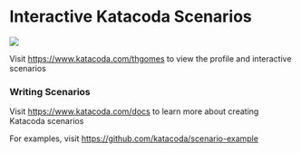# Interactive Katacoda Scenarios

[![](http://shields.katacoda.com/katacoda/thgomes/count.svg)](https://www.katacoda.com/thgomes "Get your profile on Katacoda.com")

Visit https://www.katacoda.com/thgomes to view the profile and interactive scenarios

### Writing Scenarios
Visit https://www.katacoda.com/docs to learn more about creating Katacoda scenarios

For examples, visit https://github.com/katacoda/scenario-example
